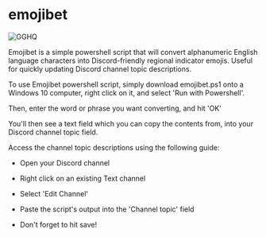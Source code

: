 # emojibet
![GGHQ](https://img.shields.io/badge/GGHQ-Emojibet-orange)

Emojibet is a simple powershell script that will convert alphanumeric English language characters into Discord-friendly regional indicator emojis. Useful for quickly updating Discord channel topic descriptions.

To use Emojibet powershell script, simply download emojibet.ps1 onto a Windows 10 computer, right click on it, and select 'Run with Powershell'.

Then, enter the word or phrase you want converting, and hit 'OK'

You'll then see a text field which you can copy the contents from, into your Discord channel topic field.

Access the channel topic descriptions using the following guide:

  - Open your Discord channel

  - Right click on an existing Text channel

  - Select 'Edit Channel'

  - Paste the script's output into the 'Channel topic' field

  - Don't forget to hit save!

